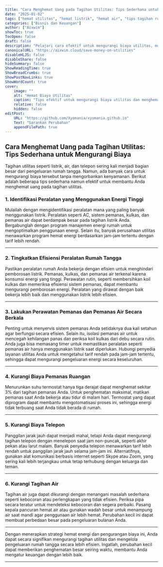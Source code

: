 ```yaml
---
title: "Cara Menghemat Uang pada Tagihan Utilitas: Tips Sederhana untuk Mengurangi Biaya"
date: "2025-01-02"
tags: ["hemat utilitas", "hemat listrik", "hemat air", "tips tagihan rumah", "anggaran rumah tangga"]
categories: ["Bisnis dan Keuangan"]
author: ["Aixwim"]
showToc: true
TocOpen: false
draft: false
description: "Pelajari cara efektif untuk mengurangi biaya utilitas, mulai dari penghematan listrik dan air hingga meningkatkan efisiensi peralatan rumah tangga dan membuat perubahan kecil di rumah."
canonicalURL: "https://aixwim.cloud/save-money-on-utilities"
disableHLJS: false
disableShare: false
hideSummary: false
ShowReadingTime: true
ShowBreadCrumbs: true
ShowPostNavLinks: true
ShowWordCount: true
cover:
    image: ""
    alt: "Hemat Biaya Utilitas"
    caption: "Tips efektif untuk mengurangi biaya utilitas dan menghemat uang."
    relative: false
    hidden: false
editPost:
    URL: "https://github.com/Xyomania/xyomania.github.io"
    Text: "Sarankan Perubahan"
    appendFilePath: true
---
```


## Cara Menghemat Uang pada Tagihan Utilitas: Tips Sederhana untuk Mengurangi Biaya

Tagihan utilitas seperti listrik, air, dan telepon sering kali menjadi bagian besar dari pengeluaran rumah tangga. Namun, ada banyak cara untuk mengurangi biaya tersebut tanpa mengorbankan kenyamanan. Berikut adalah beberapa tips sederhana namun efektif untuk membantu Anda menghemat uang pada tagihan utilitas.

### **1. Identifikasi Peralatan yang Menggunakan Energi Tinggi**

Mulailah dengan mengidentifikasi peralatan mana yang paling banyak menggunakan listrik. Peralatan seperti AC, sistem pemanas, kulkas, dan pemanas air dapat berdampak besar pada tagihan listrik Anda. Bergabunglah dengan program manajemen energi rumah untuk mengoptimalkan penggunaan energi. Selain itu, banyak perusahaan utilitas menawarkan program hemat energi berdasarkan jam-jam tertentu dengan tarif lebih rendah.

---

### **2. Tingkatkan Efisiensi Peralatan Rumah Tangga**

Pastikan peralatan rumah Anda bekerja dengan efisien untuk menghindari pemborosan listrik. Pemanas, kulkas, dan pemanas air terkenal karena konsumsi energi yang tinggi. Perawatan rutin, seperti membersihkan koil kulkas dan memeriksa efisiensi sistem pemanas, dapat membantu mengurangi pemborosan energi. Peralatan yang dirawat dengan baik bekerja lebih baik dan menggunakan listrik lebih efisien.

---

### **3. Lakukan Perawatan Pemanas dan Pemanas Air Secara Berkala**

Penting untuk menyervis sistem pemanas Anda setidaknya dua kali setahun agar berfungsi secara efisien. Selain itu, isolasi pemanas air untuk mencegah kehilangan panas dan periksa koil kulkas dari debu secara rutin. Anda juga bisa memasang timer untuk memastikan peralatan seperti pemanas air hanya menggunakan listrik saat diperlukan. Hubungi penyedia layanan utilitas Anda untuk mengetahui tarif rendah pada jam-jam tertentu, sehingga dapat mengurangi pengeluaran energi secara keseluruhan.

---

### **4. Kurangi Biaya Pemanas Ruangan**

Menurunkan suhu termostat hanya tiga derajat dapat menghemat sekitar 3% dari tagihan pemanas Anda. Untuk penghematan maksimal, matikan pemanas saat Anda bekerja atau tidur di malam hari. Termostat yang dapat diprogram dapat membantu mengotomatisasi proses ini, sehingga energi tidak terbuang saat Anda tidak berada di rumah.

---

### **5. Kurangi Biaya Telepon**

Panggilan jarak jauh dapat menjadi mahal, tetapi Anda dapat mengurangi tagihan telepon dengan menelepon saat jam non-puncak, seperti akhir pekan atau larut malam. Banyak penyedia telepon menawarkan tarif lebih rendah untuk panggilan jarak jauh selama jam-jam ini. Alternatifnya, gunakan alat komunikasi berbasis internet seperti Skype atau Zoom, yang sering kali lebih terjangkau untuk tetap terhubung dengan keluarga dan teman.

---

### **6. Kurangi Tagihan Air**

Tagihan air juga dapat dikurangi dengan menangani masalah sederhana seperti kebocoran atau perlengkapan yang tidak efisien. Periksa pipa secara teratur untuk mendeteksi kebocoran dan segera perbaiki. Pasang kepala pancuran hemat air atau gunakan wadah besar untuk menampung air saat mandi agar penggunaan air lebih hemat. Perubahan kecil ini dapat membuat perbedaan besar pada pengeluaran bulanan Anda.

---

Dengan menerapkan strategi hemat energi dan pengurangan biaya ini, Anda dapat secara signifikan mengurangi tagihan utilitas dan mengelola pengeluaran rumah tangga secara lebih efisien. Ingatlah, perubahan kecil dapat memberikan penghematan besar seiring waktu, membantu Anda mengatur keuangan dengan lebih baik.

---
